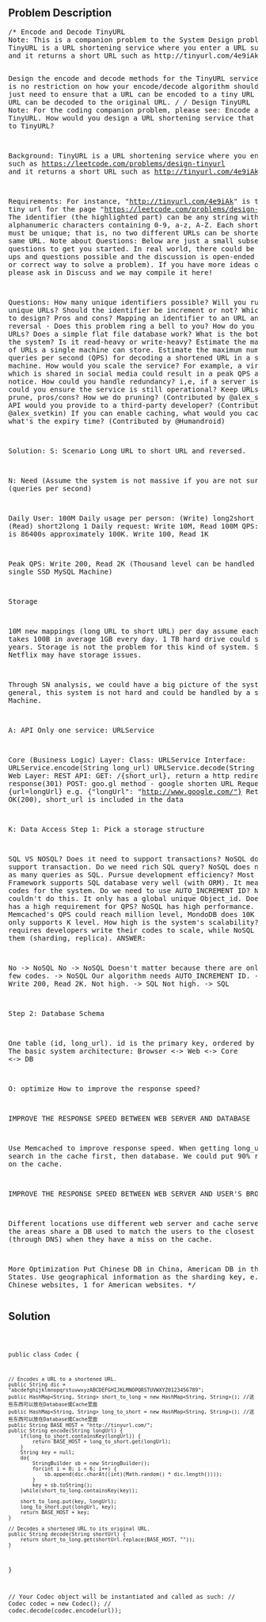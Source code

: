 <!--
<style>
  body { font-family: Arial, sans-serif; }
  .container { max-width: 1000px; margin: auto; padding: 20px; }
  .comment-block { background-color: #f9f9f9; padding: 10px; border-left: 5px solid #ccc; }
  .code-block { background-color: #f4f4f4; padding: 10px; border: 1px solid #ddd; }
</style>
-->

<div class='container'>
<h2>Problem Description</h2>
<div class='comment-block'>
<pre>
/* Encode and Decode TinyURL
Note: This is a companion problem to the System Design problem: Design TinyURL.
TinyURL is a URL shortening service where you enter a URL such as https://leetcode.com/problems/design-tinyurl 
and it returns a short URL such as http://tinyurl.com/4e9iAk.

Design the encode and decode methods for the TinyURL service. 
There is no restriction on how your encode/decode algorithm should work. 
You just need to ensure that a URL can be encoded to a tiny URL and the tiny URL can be decoded to the original URL.
*/
/*
Design TinyURL
Note: For the coding companion problem, please see: Encode and Decode TinyURL.
How would you design a URL shortening service that is similar to TinyURL?

Background:
TinyURL is a URL shortening service where you enter a URL such as https://leetcode.com/problems/design-tinyurl 
and it returns a short URL such as http://tinyurl.com/4e9iAk.

Requirements:
For instance, "http://tinyurl.com/4e9iAk" is the tiny url for the page "https://leetcode.com/problems/design-tinyurl". 
The identifier (the highlighted part) can be any string with 6 alphanumeric characters containing 0-9, a-z, A-Z.
Each shortened URL must be unique; that is, no two different URLs can be shortened to the same URL.
Note about Questions:
Below are just a small subset of questions to get you started. 
In real world, there could be many follow ups and questions possible and the discussion is open-ended (No one true or correct way to solve a problem).
 If you have more ideas or questions, please ask in Discuss and we may compile it here!

Questions:
How many unique identifiers possible? Will you run out of unique URLs?
Should the identifier be increment or not? Which is easier to design? Pros and cons?
Mapping an identifier to an URL and its reversal - Does this problem ring a bell to you?
How do you store the URLs? Does a simple flat file database work?
What is the bottleneck of the system? Is it read-heavy or write-heavy?
Estimate the maximum number of URLs a single machine can store.
Estimate the maximum number of queries per second (QPS) for decoding a shortened URL in a single machine.
How would you scale the service? 
For example, a viral link which is shared in social media could result in a peak QPS at a moment's notice.
How could you handle redundancy? i,e, if a server is down, how could you ensure the service is still operational?
Keep URLs forever or prune, pros/cons? How we do pruning? (Contributed by @alex_svetkin)
What API would you provide to a third-party developer? (Contributed by @alex_svetkin)
If you can enable caching, what would you cache and what's the expiry time? (Contributed by @Humandroid)



Solution:
S: Scenario
Long URL to short URL and reversed.

N: Need (Assume the system is not massive if you are not sure)
QPS (queries per second)

Daily User: 100M
Daily usage per person: (Write) long2short 0.1, (Read) short2long 1
Daily request: Write 10M, Read 100M
QPS: Since a day is 86400s approximately 100K.
Write 100, Read 1K

Peak QPS: Write 200, Read 2K
(Thousand level can be handled by a single SSD MySQL Machine)

Storage

10M new mappings (long URL to short URL) per day
assume each mapping takes 100B in average
1GB every day. 1 TB hard drive could stand for 3 years.
Storage is not the problem for this kind of system. Service like Netflix may have storage issues.

Through SN analysis, we could have a big picture of the system. In general, this system is not hard and could be handled by a single SSD Machine.

A: API
Only one service: URLService

Core (Business Logic) Layer:
Class: URLService
Interface:
URLService.encode(String long_url)
URLService.decode(String short_url)
Web Layer:
REST API:
GET: /{short_url}, return a http redirect response(301)
POST: goo.gl method - google shorten URL
Request Body: {url=longUrl} e.g. {"longUrl": "http://www.google.com/"}
Return OK(200), short_url is included in the data

K: Data Access
Step 1: Pick a storage structure

SQL VS NOSQL?
Does it need to support transactions? NoSQL does not support transaction.
Do we need rich SQL query? NoSQL does not support as many queries as SQL.
Pursue development efficiency? Most Web Framework supports SQL database very well (with ORM). 
It means fewer codes for the system.
Do we need to use AUTO_INCREMENT ID? NoSQL couldn't do this. It only has a global unique Object_id.
Does the system has a high requirement for QPS? NoSQL has high performance. 
For example, Memcached's QPS could reach million level, MondoDB does 10K level, MySQL only supports K level.
How high is the system's scalability? SQL requires developers write their codes to scale, while NoSQL comes with them (sharding, replica).
ANSWER:

No -> NoSQL
No -> NoSQL
Doesn't matter because there are only a few codes. -> NoSQL
Our algorithm needs AUTO_INCREMENT ID. -> SQL
Write 200, Read 2K. Not high. -> SQL
Not high. -> SQL



Step 2: Database Schema

One table (id, long_url). id is the primary key, ordered by long_url
The basic system architecture:
Browser <-> Web <-> Core <-> DB


O: optimize
How to improve the response speed?

IMPROVE THE RESPONSE SPEED BETWEEN WEB SERVER AND DATABASE

Use Memcached to improve response speed. When getting long_url, search in the cache first, then database. 
We could put 90% read request on the cache.

IMPROVE THE RESPONSE SPEED BETWEEN WEB SERVER AND USER'S BROWSER

Different locations use different web server and cache server. 
All the areas share a DB used to match the users to the closest web server (through DNS) when they have a miss on the cache.


More Optimization
Put Chinese DB in China, American DB in the United States. Use geographical information as the sharding key, 
e.g. 0 for Chinese websites, 1 for American websites.
*/
</pre>
</div>

<h2>Solution</h2>
<div class='code-block'>
<pre><code class='language-java'>



public class Codec {

    // Encodes a URL to a shortened URL.
    public String dic = "abcdefghijklmnopqrstuvwxyzABCDEFGHIJKLMNOPQRSTUVWXYZ0123456789";
    public HashMap<String, String> short_to_long = new HashMap<String, String>(); //这些东西可以放在Database或Cache里面
    public HashMap<String, String> long_to_short = new HashMap<String, String>(); //这些东西可以放在Database或Cache里面
    public String BASE_HOST = "http://tinyurl.com/";
    public String encode(String longUrl) {    
        if(long_to_short.containsKey(longUrl)) {
            return BASE_HOST + long_to_short.get(longUrl);
        }
        String key = null;
        do{
            StringBuilder sb = new StringBuilder();
            for(int i = 0; i < 6; i++) {
                sb.append(dic.charAt((int)(Math.random() * dic.length())));
            }
            key = sb.toString();
        }while(short_to_long.containsKey(key));

        short_to_long.put(key, longUrl);
        long_to_short.put(longUrl, key);
        return BASE_HOST + key;
    }

    // Decodes a shortened URL to its original URL.
    public String decode(String shortUrl) {
        return short_to_long.get(shortUrl.replace(BASE_HOST, ""));
    }
}

// Your Codec object will be instantiated and called as such:
// Codec codec = new Codec();
// codec.decode(codec.encode(url));</code></pre>
</div>
</div>
